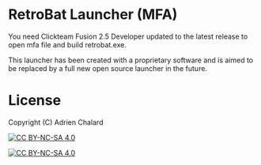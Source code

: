 # RetroBat Launcher (MFA)

You need Clickteam Fusion 2.5 Developer updated to the latest release to open mfa file and build retrobat.exe.

This launcher has been created with a proprietary software and is aimed to be replaced by a full new open source launcher in the future.

# License

Copyright (C) Adrien Chalard

[![CC BY-NC-SA 4.0][cc-by-nc-sa-shield]][cc-by-nc-sa]

[![CC BY-NC-SA 4.0][cc-by-nc-sa-image]][cc-by-nc-sa]

[cc-by-nc-sa]: http://creativecommons.org/licenses/by-nc-sa/4.0/
[cc-by-nc-sa-image]: https://licensebuttons.net/l/by-nc-sa/4.0/88x31.png
[cc-by-nc-sa-shield]: https://img.shields.io/badge/License-CC%20BY--NC--SA%204.0-lightgrey.svg
